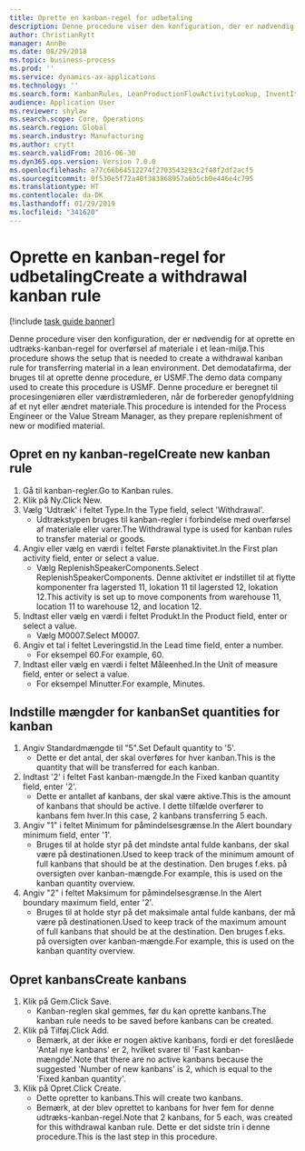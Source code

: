 ```yaml
---
title: Oprette en kanban-regel for udbetaling
description: Denne procedure viser den konfiguration, der er nødvendig for at oprette en udtræks-kanban-regel for overførsel af materiale i et lean-miljø.
author: ChristianRytt
manager: AnnBe
ms.date: 08/29/2018
ms.topic: business-process
ms.prod: ''
ms.service: dynamics-ax-applications
ms.technology: ''
ms.search.form: KanbanRules, LeanProductionFlowActivityLookup, InventItemIdLookupSimple, UnitOfMeasureLookup, KanbanCreate
audience: Application User
ms.reviewer: shylaw
ms.search.scope: Core, Operations
ms.search.region: Global
ms.search.industry: Manufacturing
ms.author: crytt
ms.search.validFrom: 2016-06-30
ms.dyn365.ops.version: Version 7.0.0
ms.openlocfilehash: a77c66b64512274f2703543293c2f48f2df2acf5
ms.sourcegitcommit: 0f530e5f72a40f383868957a6b5cb0e446e4c795
ms.translationtype: HT
ms.contentlocale: da-DK
ms.lasthandoff: 01/29/2019
ms.locfileid: "341620"
---
```

# <a name="create-a-withdrawal-kanban-rule"></a><span data-ttu-id="470ce-103">Oprette en kanban-regel for udbetaling</span><span class="sxs-lookup"><span data-stu-id="470ce-103">Create a withdrawal kanban rule</span></span>

[!include [task guide banner](../../includes/task-guide-banner.md)]

<span data-ttu-id="470ce-104">Denne procedure viser den konfiguration, der er nødvendig for at oprette en udtræks-kanban-regel for overførsel af materiale i et lean-miljø.</span><span class="sxs-lookup"><span data-stu-id="470ce-104">This procedure shows the setup that is needed to create a withdrawal kanban rule for transferring material in a lean environment.</span></span> <span data-ttu-id="470ce-105">Det demodatafirma, der bruges til at oprette denne procedure, er USMF.</span><span class="sxs-lookup"><span data-stu-id="470ce-105">The demo data company used to create this procedure is USMF.</span></span> <span data-ttu-id="470ce-106">Denne procedure er beregnet til procesingeniøren eller værdistrømlederen, når de forbereder genopfyldning af et nyt eller ændret materiale.</span><span class="sxs-lookup"><span data-stu-id="470ce-106">This procedure is intended for the Process Engineer or the Value Stream Manager, as they prepare replenishment of new or modified material.</span></span>


## <a name="create-new-kanban-rule"></a><span data-ttu-id="470ce-107">Opret en ny kanban-regel</span><span class="sxs-lookup"><span data-stu-id="470ce-107">Create new kanban rule</span></span>
1. <span data-ttu-id="470ce-108">Gå til kanban-regler.</span><span class="sxs-lookup"><span data-stu-id="470ce-108">Go to Kanban rules.</span></span>
2. <span data-ttu-id="470ce-109">Klik på Ny.</span><span class="sxs-lookup"><span data-stu-id="470ce-109">Click New.</span></span>
3. <span data-ttu-id="470ce-110">Vælg 'Udtræk' i feltet Type.</span><span class="sxs-lookup"><span data-stu-id="470ce-110">In the Type field, select 'Withdrawal'.</span></span>
    * <span data-ttu-id="470ce-111">Udtrækstypen bruges til kanban-regler i forbindelse med overførsel af materiale eller varer.</span><span class="sxs-lookup"><span data-stu-id="470ce-111">The Withdrawal type is used for kanban rules to transfer material or goods.</span></span>  
4. <span data-ttu-id="470ce-112">Angiv eller vælg en værdi i feltet Første planaktivitet.</span><span class="sxs-lookup"><span data-stu-id="470ce-112">In the First plan activity field, enter or select a value.</span></span>
    * <span data-ttu-id="470ce-113">Vælg ReplenishSpeakerComponents.</span><span class="sxs-lookup"><span data-stu-id="470ce-113">Select ReplenishSpeakerComponents.</span></span>   <span data-ttu-id="470ce-114">Denne aktivitet er indstillet til at flytte komponenter fra lagersted 11, lokation 11 til lagersted 12, lokation 12.</span><span class="sxs-lookup"><span data-stu-id="470ce-114">This activity is set up to move components from warehouse 11, location 11 to warehouse 12, and location 12.</span></span>  
5. <span data-ttu-id="470ce-115">Indtast eller vælg en værdi i feltet Produkt.</span><span class="sxs-lookup"><span data-stu-id="470ce-115">In the Product field, enter or select a value.</span></span>
    * <span data-ttu-id="470ce-116">Vælg M0007.</span><span class="sxs-lookup"><span data-stu-id="470ce-116">Select M0007.</span></span>  
6. <span data-ttu-id="470ce-117">Angiv et tal i feltet Leveringstid.</span><span class="sxs-lookup"><span data-stu-id="470ce-117">In the Lead time field, enter a number.</span></span>
    * <span data-ttu-id="470ce-118">For eksempel 60.</span><span class="sxs-lookup"><span data-stu-id="470ce-118">For example, 60.</span></span>  
7. <span data-ttu-id="470ce-119">Indtast eller vælg en værdi i feltet Måleenhed.</span><span class="sxs-lookup"><span data-stu-id="470ce-119">In the Unit of measure field, enter or select a value.</span></span>
    * <span data-ttu-id="470ce-120">For eksempel Minutter.</span><span class="sxs-lookup"><span data-stu-id="470ce-120">For example, Minutes.</span></span>  

## <a name="set-quantities-for-kanban"></a><span data-ttu-id="470ce-121">Indstille mængder for kanban</span><span class="sxs-lookup"><span data-stu-id="470ce-121">Set quantities for kanban</span></span>
1. <span data-ttu-id="470ce-122">Angiv Standardmængde til "5".</span><span class="sxs-lookup"><span data-stu-id="470ce-122">Set Default quantity to '5'.</span></span>
    * <span data-ttu-id="470ce-123">Dette er det antal, der skal overføres for hver kanban.</span><span class="sxs-lookup"><span data-stu-id="470ce-123">This is the quantity that will be transferred for each kanban.</span></span>  
2. <span data-ttu-id="470ce-124">Indtast '2' i feltet Fast kanban-mængde.</span><span class="sxs-lookup"><span data-stu-id="470ce-124">In the Fixed kanban quantity field, enter '2'.</span></span>
    * <span data-ttu-id="470ce-125">Dette er antallet af kanbans, der skal være aktive.</span><span class="sxs-lookup"><span data-stu-id="470ce-125">This is the amount of kanbans that should be active.</span></span> <span data-ttu-id="470ce-126">I dette tilfælde overfører to kanbans fem hver.</span><span class="sxs-lookup"><span data-stu-id="470ce-126">In this case, 2 kanbans transferring 5 each.</span></span>  
3. <span data-ttu-id="470ce-127">Angiv "1" i feltet Minimum for påmindelsesgrænse.</span><span class="sxs-lookup"><span data-stu-id="470ce-127">In the Alert boundary minimum field, enter '1'.</span></span>
    * <span data-ttu-id="470ce-128">Bruges til at holde styr på det mindste antal fulde kanbans, der skal være på destinationen.</span><span class="sxs-lookup"><span data-stu-id="470ce-128">Used to keep track of the minimum amount of full kanbans that should be at the destination.</span></span> <span data-ttu-id="470ce-129">Den bruges f.eks. på oversigten over kanban-mængde.</span><span class="sxs-lookup"><span data-stu-id="470ce-129">For example, this is used on the kanban quantity overview.</span></span>  
4. <span data-ttu-id="470ce-130">Angiv "2" i feltet Maksimum for påmindelsesgrænse.</span><span class="sxs-lookup"><span data-stu-id="470ce-130">In the Alert boundary maximum field, enter '2'.</span></span>
    * <span data-ttu-id="470ce-131">Bruges til at holde styr på det maksimale antal fulde kanbans, der må være på destinationen.</span><span class="sxs-lookup"><span data-stu-id="470ce-131">Used to keep track of the maximum amount of full kanbans that should be at the destination.</span></span> <span data-ttu-id="470ce-132">Den bruges f.eks. på oversigten over kanban-mængde.</span><span class="sxs-lookup"><span data-stu-id="470ce-132">For example, this is used on the kanban quantity overview.</span></span>  

## <a name="create-kanbans"></a><span data-ttu-id="470ce-133">Opret kanbans</span><span class="sxs-lookup"><span data-stu-id="470ce-133">Create kanbans</span></span>
1. <span data-ttu-id="470ce-134">Klik på Gem.</span><span class="sxs-lookup"><span data-stu-id="470ce-134">Click Save.</span></span>
    * <span data-ttu-id="470ce-135">Kanban-reglen skal gemmes, før du kan oprette kanbans.</span><span class="sxs-lookup"><span data-stu-id="470ce-135">The kanban rule needs to be saved before kanbans can be created.</span></span>  
2. <span data-ttu-id="470ce-136">Klik på Tilføj.</span><span class="sxs-lookup"><span data-stu-id="470ce-136">Click Add.</span></span>
    * <span data-ttu-id="470ce-137">Bemærk, at der ikke er nogen aktive kanbans, fordi er det foreslåede 'Antal nye kanbans' er 2, hvilket svarer til 'Fast kanban-mængde'.</span><span class="sxs-lookup"><span data-stu-id="470ce-137">Note that there are no active kanbans because the suggested 'Number of new kanbans' is 2, which is equal to the 'Fixed kanban quantity'.</span></span>  
3. <span data-ttu-id="470ce-138">Klik på Opret.</span><span class="sxs-lookup"><span data-stu-id="470ce-138">Click Create.</span></span>
    * <span data-ttu-id="470ce-139">Dette opretter to kanbans.</span><span class="sxs-lookup"><span data-stu-id="470ce-139">This will create two kanbans.</span></span>  
    * <span data-ttu-id="470ce-140">Bemærk, at der blev oprettet to kanbans for hver fem for denne udtræks-kanban-regel.</span><span class="sxs-lookup"><span data-stu-id="470ce-140">Note that 2 kanbans, for 5 each, was created for this withdrawal kanban rule.</span></span>  <span data-ttu-id="470ce-141">Dette er det sidste trin i denne procedure.</span><span class="sxs-lookup"><span data-stu-id="470ce-141">This is the last step in this procedure.</span></span>  

